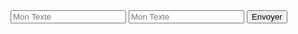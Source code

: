 <!DOCTYPE html>
<html>

<head>
    <title>Web Service Kitura</title>
</head>

<body>
    <form action='/' method='post'>
        <input type='text' placeholder='Mon Texte' name='champ' />
        <input type='text' placeholder='Mon Texte' name='champ2' />
        <button type='submit'>Envoyer</button>
    </form>
</body>

</html>

